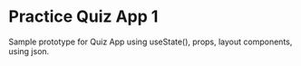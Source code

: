 # Practice Quiz App 1
Sample prototype for Quiz App using useState(), props, layout components, using json.